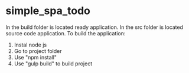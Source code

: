 # simple_spa_todo

In the build folder is located ready application.
In the src folder is located source code application.
To build the application:
1. Instal node js
2. Go to project folder
3. Use "npm install"
4. Use "gulp build" to build project
